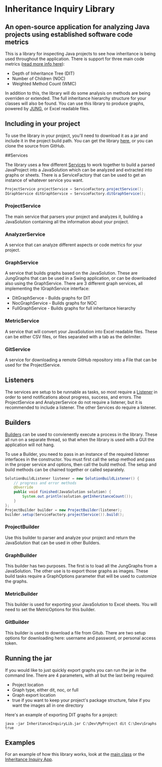 ﻿# Inheritance Inquiry Library
## An open-source application for analyzing Java projects using established software code metrics

This is a library for inspecting Java projects to see how inheritance is being used throughout the application. There is support for three main code metrics ([read more info here](http://www.aivosto.com/project/help/pm-oo-ck.html)):

* Depth of Inheritance Tree (DIT)
* Number of Children (NOC)
* Weighted Method Count (WMC)

In addition to this, the library will do some analysis on methods are being overriden or extended. The full inheritance hierarchy structure for your classes will also be found. You can use this library to produce graphs, powered by [JUNG](http://jung.sourceforge.net/), or Excel readable files.

## 	Including in your project

To use the library in your project, you'll need to download it as a jar and include it in the project build path. You can get the library [here](http://edwardmcnealy.com/inheritance-inquiry), or you can clone the source from GitHub.

##Services

The library uses a few different [Services](https://github.com/mcnedward/inheritance-inquiry-lib/tree/master/src/main/java/com/mcnedward/ii/service) to work together to build a parsed JavaProject into a JavaSolution which can be analyzed and extracted into graphs or sheets. There is a ServiceFactory that can be used to get an instance of whatever service you want.

```java
ProjectService projectService = ServiceFactory.projectService();
IGraphService ditGraphService = ServiceFactory.ditGraphService();
```

### ProjectService

The main service that parsers your project and analyzes it, building a JavaSolution containing all the information about your project.

### AnalyzerService

A service that can analyze different aspects or code metrics for your project.

### GraphService

A service that builds graphs based on the JavaSolution. These are JungGraphs that can be used in a Swing application, or can be downloaded also using the GraphService.
There are 3 different graph services, all implementing the IGraphService interface:

* DitGraphServce - Builds graphs for DIT
* NocGraphService - Builds graphs for NOC
* FullGraphService - Builds graphs for full inheritance hierarchy

### MetricService

A service that will convert your JavaSolution into Excel readable files. These can be either CSV files, or files separated with a tab as the delimiter.

### GitService

A service for downloading a remote GitHub repository into a File that can be used for the ProjectService.

## Listeners

The services are setup to be runnable as tasks, so most require a [Listener](https://github.com/mcnedward/inheritance-inquiry-lib/tree/master/src/main/java/com/mcnedward/ii/listener) in order to send notifications about progress, success, and errors. The ProjectService and AnalyzerService do not require a listener, but it is recommended to include a listener. The other Services do require a listener.

## Builders

[Builders](https://github.com/mcnedward/inheritance-inquiry-lib/tree/master/src/main/java/com/mcnedward/ii/builder) can be used to convienently execute a process in the library. These all run on a separate thread, so that when the library is used with a GUI the application will not hang.

To use a Builder, you need to pass in an instance of the required listener interfaces in the constructor. You must first call the setup method and pass in the proper service and options, then call the build method. The setup and build methods can be chained together or called separately.

```java
SolutionBuildListener listener = new SolutionBuildListener() {
	// progress and error methods
	@Override
	public void finished(JavaSolution solution) {
		System.out.println(solution.getInheritanceCount());
	}
};
ProjectBuilder builder = new ProjectBuilder(listener);
builder.setup(ServiceFactory.projectService()).build();
```

### ProjectBuilder

Use this builder to parser and analyze your project and return the JavaSolution that can be used in other Builders.

### GraphBuilder

This builder has two purposes. The first is to load all the JungGraphs from a JavaSolution. The other use is to export those graphs as images. These build tasks require a GraphOptions parameter that will be used to customize the graphs.

### MetricBuilder

This builder is used for exporting your JavaSolution to Excel sheets. You will need to set the MetricOptions for this builder.

### GitBuilder

This builder is used to download a file from Gitub. There are two setup options for downloading here: username and password, or personal access token.

## Running the jar

If you would like to just quickly export graphs you can run the jar in the command line. There are 4 parameters, with all but the last being required:

* Project location
* Graph type, either dit, noc, or full
* Graph export location
* true if you want to keep your project's package structure, false if you want the images all in one directory

Here's an example of exporting DIT graphs for a project:

```
java -jar InheritanceInquiryLib.jar C:\Dev\MyProject dit C:\Dev\Graphs true
```

## Examples

For an example of how this library works, look at the [main class](https://github.com/mcnedward/inheritance-inquiry-lib/blob/master/src/main/java/com/mcnedward/ii/InheritanceInquiryMain.java) or the [Inheritance Inquiry App](https://github.com/mcnedward/inheritance-inquiry).
